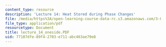 ```yaml
---
content_type: resource
description: 'Lecture 14: Heat Stored during Phase Changes'
file: /media/https%3A/open-learning-course-data-rc.s3.amazonaws.com/3-00-thermodynamics-of-materials-fall-2002/77107dfe89f42703e711abc463ae79e8_lecture_14_oneside.PDF
file_type: application/pdf
resourcetype: Document
title: lecture_14_oneside.PDF
uid: 77107dfe-89f4-2703-e711-abc463ae79e8
---
```


